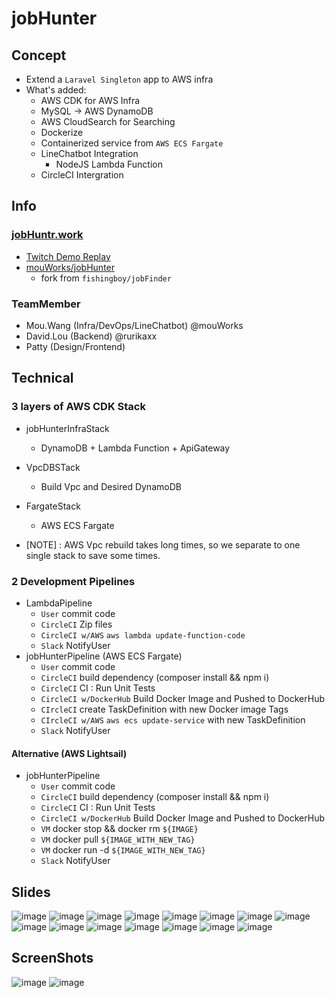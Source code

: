 # jobHunter

## Concept
* Extend a `Laravel Singleton` app to AWS infra
* What's added:
    * AWS CDK for AWS Infra
    * MySQL -> AWS DynamoDB
    * AWS CloudSearch for Searching
    * Dockerize 
    * Containerized service from `AWS ECS Fargate`
    * LineChatbot Integration
        * NodeJS Lambda Function
    * CircleCI Intergration

## Info

### [jobHuntr.work](https://jobHuntr.work/awshack)
* [Twitch Demo Replay](https://www.twitch.tv/videos/509372078?fbclid=IwAR1FHtolEi0fsQyL3gz0ID0CK6kbkqI4ZSjwL3ifTv652saP02fPmCaZKAU&t=2h37m15s)
* [mouWorks/jobHunter](https://github.com/mouWorks/jobHunter)
    * fork from `fishingboy/jobFinder`

### TeamMember
* Mou.Wang (Infra/DevOps/LineChatbot) @mouWorks
* David.Lou (Backend) @rurikaxx
* Patty (Design/Frontend) 

## Technical

### 3 layers of AWS CDK Stack
* jobHunterInfraStack
    * DynamoDB + Lambda Function + ApiGateway
* VpcDBSTack
    * Build Vpc and Desired DynamoDB
* FargateStack
    * AWS ECS Fargate

* [NOTE] : AWS Vpc rebuild takes long times, so we separate to one single stack to save some times.    
    
### 2 Development Pipelines
* LambdaPipeline
    * `User` commit code
    * `CircleCI` Zip files
    * `CircleCI w/AWS` `aws lambda update-function-code`
    * `Slack` NotifyUser
* jobHunterPipeline (AWS ECS Fargate)
    * `User` commit code
    * `CircleCI` build dependency (composer install && npm i)
    * `CircleCI` CI : Run Unit Tests
    * `CircleCI w/DockerHub` Build Docker Image and Pushed to DockerHub
    * `CIrcleCI` create TaskDefinition with new Docker image Tags
    * `CIrcleCI w/AWS` `aws ecs update-service` with new TaskDefinition
    * `Slack` NotifyUser         

#### Alternative (AWS Lightsail)
* jobHunterPipeline 
    * `User` commit code
    * `CircleCI` build dependency (composer install && npm i)
    * `CircleCI` CI : Run Unit Tests
    * `CircleCI w/DockerHub` Build Docker Image and Pushed to DockerHub 
    * `VM` docker stop && docker rm `${IMAGE}`
    * `VM` docker pull `${IMAGE_WITH_NEW_TAG}`
    * `VM` docker run -d `${IMAGE_WITH_NEW_TAG}`
    * `Slack` NotifyUser  

## Slides
![image](/jobHunter/slide01.jpg)
![image](/jobHunter/slide02.jpg)
![image](/jobHunter/slide03.jpg)
![image](/jobHunter/slide04.jpg)
![image](/jobHunter/slide05.jpg)
![image](/jobHunter/slide06.jpg)
![image](/jobHunter/slide07.jpg)
![image](/jobHunter/slide08.jpg)
![image](/jobHunter/slide09.jpg)
![image](/jobHunter/slide10.jpg)
![image](/jobHunter/slide11.jpg)
![image](/jobHunter/slide12.jpg)
![image](/jobHunter/slide13.jpg)
![image](/jobHunter/slide14.jpg)
![image](/jobHunter/slide15.jpg)

## ScreenShots
![image](/jobHunter/screenshot01.jpg)
![image](/jobHunter/screenshot02.jpg)


